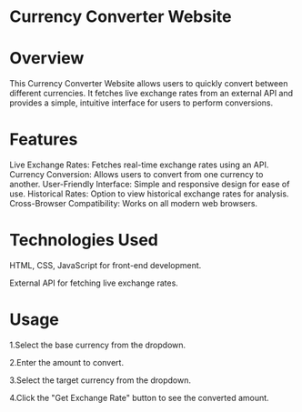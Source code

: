 # Currency Converter Website
# Overview
This Currency Converter Website allows users to quickly convert between different currencies. 
It fetches live exchange rates from an external API and provides a simple, intuitive interface for users to perform conversions.
# Features

Live Exchange Rates: Fetches real-time exchange rates using an API.
Currency Conversion: Allows users to convert from one currency to another.
User-Friendly Interface: Simple and responsive design for ease of use.
Historical Rates: Option to view historical exchange rates for analysis.
Cross-Browser Compatibility: Works on all modern web browsers.

# Technologies Used
HTML, CSS, JavaScript for front-end development.

External API for fetching live exchange rates.

# Usage
1.Select the base currency from the dropdown.

2.Enter the amount to convert.

3.Select the target currency from the dropdown.

4.Click the "Get Exchange Rate" button to see the converted amount.
